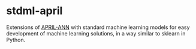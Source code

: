 stdml-april
===========

Extensions of [APRIL-ANN](https://github.com/pakozm/april-ann) with standard
machine learning models for easy development of machine learning solutions, in a
way similar to sklearn in Python.
